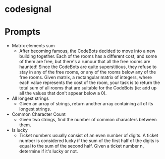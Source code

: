 # codesignal

# Prompts

  * Matrix elements sum
      * After becoming famous, the CodeBots decided to move into a new building together. Each of the rooms has a different cost, and some of them are free, but there's a rumour that all the free rooms are haunted! Since the CodeBots are quite superstitious, they refuse to stay in any of the free rooms, or any of the rooms below any of the free rooms.  Given matrix, a rectangular matrix of integers, where each value represents the cost of the room, your task is to return the total sum of all rooms that are suitable for the CodeBots (ie: add up all the values that don't appear below a 0).
  * All longest strings
      * Given an array of strings, return another array containing all of its longest strings.
  * Common Character Count
      * Given two strings, find the number of common characters between them.
  * Is lucky
      * Ticket numbers usually consist of an even number of digits. A ticket number is considered lucky if the sum of the first half of the digits is equal to the sum of the second half.  Given a ticket number n, determine if it's lucky or not.
